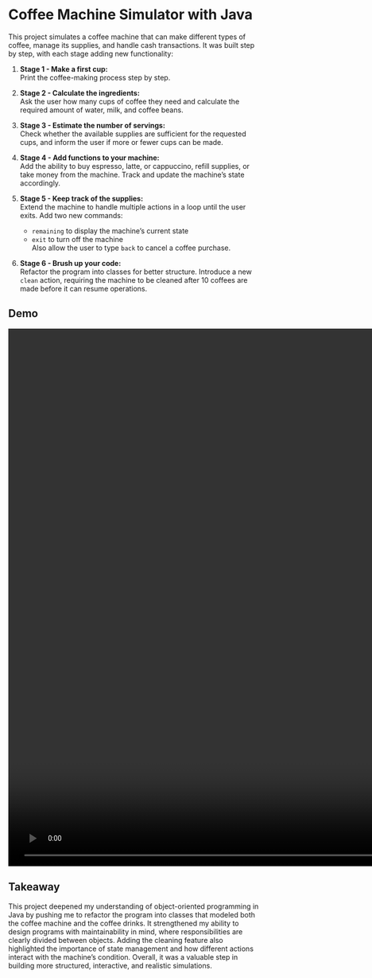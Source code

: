# Coffee Machine Simulator with Java

This project simulates a coffee machine that can make different types of coffee, manage its supplies, and handle cash
transactions. It was built step by step, with each stage adding new functionality:

1. **Stage 1 - Make a first cup:**  
   Print the coffee-making process step by step.

2. **Stage 2 - Calculate the ingredients:**  
   Ask the user how many cups of coffee they need and calculate the required amount of water, milk, and coffee beans.

3. **Stage 3 - Estimate the number of servings:**  
   Check whether the available supplies are sufficient for the requested cups, and inform the user if more or fewer cups
   can be made.

4. **Stage 4 - Add functions to your machine:**  
   Add the ability to buy espresso, latte, or cappuccino, refill supplies, or take money from the machine. Track and
   update the machine’s state accordingly.

5. **Stage 5 - Keep track of the supplies:**  
   Extend the machine to handle multiple actions in a loop until the user exits. Add two new commands:
    - `remaining` to display the machine’s current state
    - `exit` to turn off the machine  
      Also allow the user to type `back` to cancel a coffee purchase.

6. **Stage 6 - Brush up your code:**  
   Refactor the program into classes for better structure. Introduce a new `clean` action, requiring the machine to be
   cleaned after 10 coffees are made before it can resume operations.

## Demo

<video width="1920" height="1080" align="center" src="https://github.com/user-attachments/assets/8a5d100d-a745-4372-8a5a-6d96d91d07df"></video>

## Takeaway

This project deepened my understanding of object-oriented programming in Java by pushing me to refactor the program into
classes that modeled both the coffee machine and the coffee drinks. It strengthened my ability to design programs with
maintainability in mind, where responsibilities are clearly divided between objects. Adding the cleaning feature also
highlighted the importance of state management and how different actions interact with the machine’s condition. Overall,
it was a valuable step in building more structured, interactive, and realistic simulations.  
